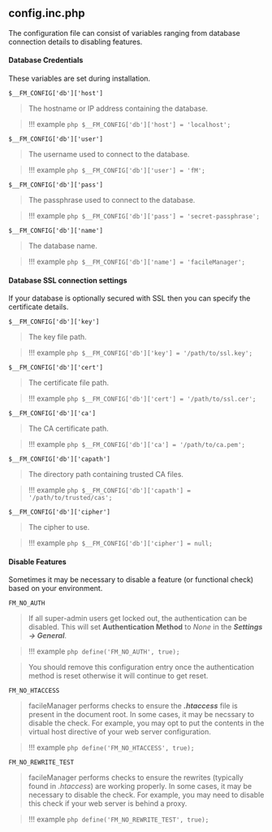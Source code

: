 ## config.inc.php
The configuration file can consist of variables ranging from database connection details to disabling features.

#### Database Credentials
These variables are set during installation.

`$__FM_CONFIG['db']['host']`
> The hostname or IP address containing the database.

> !!! example
    ``` php
    $__FM_CONFIG['db']['host'] = 'localhost';
    ```

`$__FM_CONFIG['db']['user']`
> The username used to connect to the database.

> !!! example
    ``` php
    $__FM_CONFIG['db']['user'] = 'fM';
    ```


`$__FM_CONFIG['db']['pass']`
> The passphrase used to connect to the database.

> !!! example
    ``` php
    $__FM_CONFIG['db']['pass'] = 'secret-passphrase';
    ```

`$__FM_CONFIG['db']['name']`
> The database name.

> !!! example
    ``` php
    $__FM_CONFIG['db']['name'] = 'facileManager';
    ```

#### Database SSL connection settings
If your database is optionally secured with SSL then you can specify the certificate details.

`$__FM_CONFIG['db']['key']`
> The key file path.

> !!! example
    ``` php
    $__FM_CONFIG['db']['key'] = '/path/to/ssl.key';
    ```

`$__FM_CONFIG['db']['cert']`
> The certificate file path.

> !!! example
    ``` php
    $__FM_CONFIG['db']['cert'] = '/path/to/ssl.cer';
    ```

`$__FM_CONFIG['db']['ca']`
> The CA certificate path.

> !!! example
    ``` php
    $__FM_CONFIG['db']['ca'] = '/path/to/ca.pem';
    ```

`$__FM_CONFIG['db']['capath']`
> The directory path containing trusted CA files.

> !!! example
    ``` php
    $__FM_CONFIG['db']['capath'] = '/path/to/trusted/cas';
    ```

`$__FM_CONFIG['db']['cipher']`
> The cipher to use.

> !!! example
    ``` php
    $__FM_CONFIG['db']['cipher'] = null;
    ```

#### Disable Features
Sometimes it may be necessary to disable a feature (or functional check) based on your environment.

`FM_NO_AUTH`
> If all super-admin users get locked out, the authentication can be disabled.  This will set **Authentication Method** to _None_ in the **_Settings → General_**.

> !!! example
    ``` php
    define('FM_NO_AUTH', true);
    ```

>You should remove this configuration entry once the authentication method is reset otherwise it will continue to get reset.

`FM_NO_HTACCESS`
> facileManager performs checks to ensure the **_.htaccess_** file is present in the document root. In some cases, it may be necssary to disable the check. For example, you may opt to put the contents in the virtual host directive of your web server configuration.

> !!! example
    ``` php
    define('FM_NO_HTACCESS', true);
    ```


`FM_NO_REWRITE_TEST`
> facileManager performs checks to ensure the rewrites (typically found in _.htaccess_) are working properly. In some cases, it may be necessary to disable the check. For example, you may need to disable this check if your web server is behind a proxy.

> !!! example
    ``` php
    define('FM_NO_REWRITE_TEST', true);
    ```

